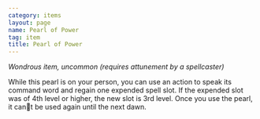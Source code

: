 ```yaml
---
category: items
layout: page
name: Pearl of Power
tag: item
title: Pearl of Power 
---
```

_Wondrous item, uncommon (requires attunement by a spellcaster)_ 

While this pearl is on your person, you can use an action to speak its command word and regain one expended spell slot. If the expended slot was of 4th level or higher, the new slot is 3rd level. Once you use the pearl, it can􀁠t be used again until the next dawn. 

